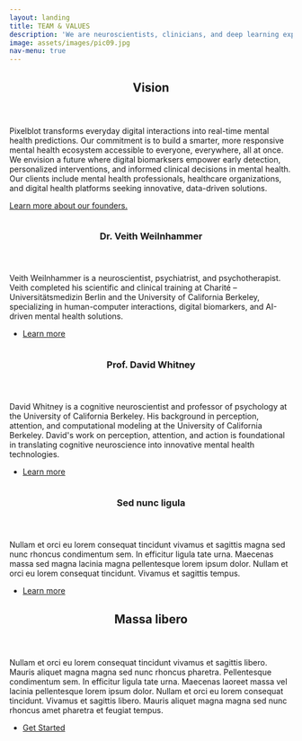 ```yaml
---
layout: landing
title: TEAM & VALUES
description: 'We are neuroscientists, clinicians, and deep learning experts dedicated to accessible mental health solutions.'
image: assets/images/pic09.jpg
nav-menu: true
---
```


<!-- Main -->
<div id="main">

<!-- One -->
<section id="one">
	<div class="inner">
		<header class="major">
			<h2>Vision</h2>
		</header>
		<p>Pixelblot transforms everyday digital interactions into real-time mental health predictions. Our commitment is to build a smarter, more responsive mental health ecosystem accessible to everyone, everywhere, all at once. We envision a future where digital biomarksers empower early detection, personalized interventions, and informed clinical decisions in mental health. Our clients include mental health professionals, healthcare organizations, and digital health platforms seeking innovative, data-driven solutions.</p>
        <p><a href="#founders">Learn more about our founders.</a></p>
	</div>
</section>

<!-- Two -->
<section id="founders" class="spotlights">
	<section>
		<a href="generic.html" class="image">
			<img src="{% link assets/images/pic08.jpg %}" alt="" data-position="center center" />
		</a>
		<div class="content">
			<div class="inner">
				<header class="major">
					<h3>Dr. Veith Weilnhammer</h3>
				</header>
				<p>Veith Weilnhammer is a neuroscientist, psychiatrist, and psychotherapist. Veith completed his scientific and clinical training at Charité – Universitätsmedizin Berlin and the University of California Berkeley, specializing in human-computer interactions, digital biomarkers, and AI-driven mental health solutions.</p>
				<ul class="actions">
					<li><a href="generic.html" class="button">Learn more</a></li>
				</ul>
			</div>
		</div>
	</section>
	<section>
		<a href="generic.html" class="image">
			<img src="{% link assets/images/pic09.jpg %}" alt="" data-position="top center" />
		</a>
		<div class="content">
			<div class="inner">
				<header class="major">
					<h3>Prof. David Whitney</h3>
				</header>
				<p>David Whitney is a cognitive neuroscientist and professor of psychology at the University of California Berkeley. His background in perception, attention, and computational modeling at the University of California Berkeley. David's work on perception, attention, and action is foundational in translating cognitive neuroscience into innovative mental health technologies.</p>
				<ul class="actions">
					<li><a href="generic.html" class="button">Learn more</a></li>
				</ul>
			</div>
		</div>
	</section>
	<section>
		<a href="generic.html" class="image">
			<img src="{% link assets/images/pic10.jpg %}" alt="" data-position="25% 25%" />
		</a>
		<div class="content">
			<div class="inner">
				<header class="major">
					<h3>Sed nunc ligula</h3>
				</header>
				<p>Nullam et orci eu lorem consequat tincidunt vivamus et sagittis magna sed nunc rhoncus condimentum sem. In efficitur ligula tate urna. Maecenas massa sed magna lacinia magna pellentesque lorem ipsum dolor. Nullam et orci eu lorem consequat tincidunt. Vivamus et sagittis tempus.</p>
				<ul class="actions">
					<li><a href="generic.html" class="button">Learn more</a></li>
				</ul>
			</div>
		</div>
	</section>
</section>

<!-- Three -->
<section id="three">
	<div class="inner">
		<header class="major">
			<h2>Massa libero</h2>
		</header>
		<p>Nullam et orci eu lorem consequat tincidunt vivamus et sagittis libero. Mauris aliquet magna magna sed nunc rhoncus pharetra. Pellentesque condimentum sem. In efficitur ligula tate urna. Maecenas laoreet massa vel lacinia pellentesque lorem ipsum dolor. Nullam et orci eu lorem consequat tincidunt. Vivamus et sagittis libero. Mauris aliquet magna magna sed nunc rhoncus amet pharetra et feugiat tempus.</p>
		<ul class="actions">
			<li><a href="generic.html" class="button next">Get Started</a></li>
		</ul>
	</div>
</section>

</div>
